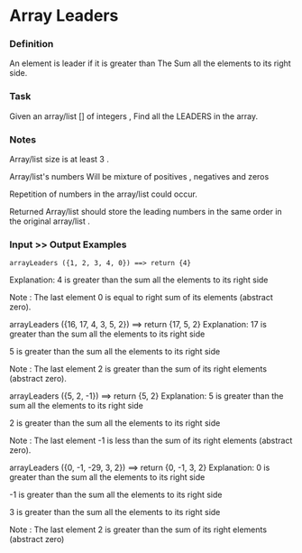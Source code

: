 # Array Leaders

### Definition

An element is leader if it is greater than The Sum all the elements to its right side.

### Task

Given an array/list [] of integers , Find all the LEADERS in the array.

### Notes

Array/list size is at least 3 .

Array/list's numbers Will be mixture of positives , negatives and zeros

Repetition of numbers in the array/list could occur.

Returned Array/list should store the leading numbers in the same order in the original array/list .

### Input >> Output Examples

```
arrayLeaders ({1, 2, 3, 4, 0}) ==> return {4}
```

Explanation:
4 is greater than the sum all the elements to its right side

Note : The last element 0 is equal to right sum of its elements (abstract zero).

arrayLeaders ({16, 17, 4, 3, 5, 2}) ==> return {17, 5, 2}
Explanation:
17 is greater than the sum all the elements to its right side

5 is greater than the sum all the elements to its right side

Note : The last element 2 is greater than the sum of its right elements (abstract zero).

arrayLeaders ({5, 2, -1}) ==> return {5, 2}
Explanation:
5 is greater than the sum all the elements to its right side

2 is greater than the sum all the elements to its right side

Note : The last element -1 is less than the sum of its right elements (abstract zero).

arrayLeaders ({0, -1, -29, 3, 2}) ==> return {0, -1, 3, 2}
Explanation:
0 is greater than the sum all the elements to its right side

-1 is greater than the sum all the elements to its right side

3 is greater than the sum all the elements to its right side

Note : The last element 2 is greater than the sum of its right elements (abstract zero)
